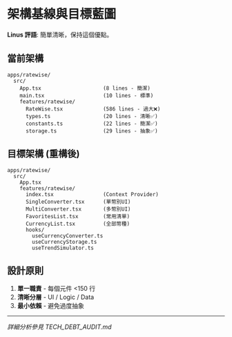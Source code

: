 # 架構基線與目標藍圖

**Linus 評語**: 簡單清晰，保持這個優點。

## 當前架構

```
apps/ratewise/
  src/
    App.tsx                    (8 lines - 簡潔)
    main.tsx                   (10 lines - 標準)
    features/ratewise/
      RateWise.tsx             (586 lines - 過大❌)
      types.ts                 (20 lines - 清晰✅)
      constants.ts             (22 lines - 簡潔✅)
      storage.ts               (29 lines - 抽象✅)
```

## 目標架構 (重構後)

```
apps/ratewise/
  src/
    App.tsx
    features/ratewise/
      index.tsx                (Context Provider)
      SingleConverter.tsx      (單幣別UI)
      MultiConverter.tsx       (多幣別UI)
      FavoritesList.tsx        (常用清單)
      CurrencyList.tsx         (全部幣種)
      hooks/
        useCurrencyConverter.ts
        useCurrencyStorage.ts
        useTrendSimulator.ts
```

## 設計原則

1. **單一職責** - 每個元件 <150 行
2. **清晰分層** - UI / Logic / Data
3. **最小依賴** - 避免過度抽象

---

_詳細分析參見 TECH_DEBT_AUDIT.md_
